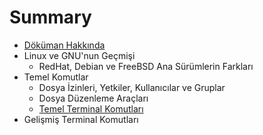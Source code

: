 # Summary

* [Döküman Hakkında](README.md)
* Linux ve GNU'nun Geçmişi
   * RedHat, Debian ve FreeBSD Ana Sürümlerin Farkları
* Temel Komutlar
   * Dosya İzinleri, Yetkiler, Kullanıcılar ve Gruplar
   * Dosya Düzenleme Araçları
   * [Temel Terminal Komutları](chapter2/temel_terminal_komutlari.md)
* Gelişmiş Terminal Komutları


